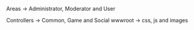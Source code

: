 Areas -> Administrator, Moderator and User

Controllers -> Common, Game and Social
wwwroot -> css, js and images
